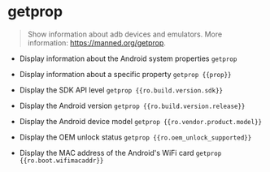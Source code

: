 # getprop
> Show information about adb devices and emulators.
> More information: <https://manned.org/getprop>.

- Display information about the Android system properties
`getprop`

- Display information about a specific property
`getprop {{prop}}`

- Display the SDK API level
`getprop {{ro.build.version.sdk}}`

- Display the Android version
`getprop {{ro.build.version.release}}`

- Display the Android device model
`getprop {{ro.vendor.product.model}}`

- Display the OEM unlock status
`getprop {{ro.oem_unlock_supported}}`

- Display the MAC address of the Android's WiFi card
`getprop {{ro.boot.wifimacaddr}}`
